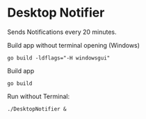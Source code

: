 # Desktop Notifier

Sends Notifications every 20 minutes.

Build app without terminal opening (Windows)
```shell
go build -ldflags="-H windowsgui"
```

Build app
```shell
go build
```
Run without Terminal:
```shell
./DesktopNotifier &
```